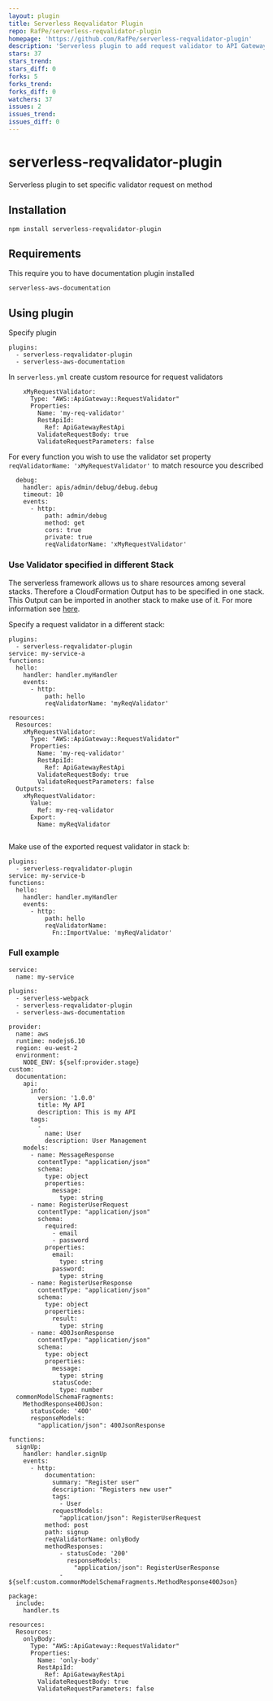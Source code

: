 ```yaml
---
layout: plugin
title: Serverless Reqvalidator Plugin
repo: RafPe/serverless-reqvalidator-plugin
homepage: 'https://github.com/RafPe/serverless-reqvalidator-plugin'
description: 'Serverless plugin to add request validator to API Gateway methods'
stars: 37
stars_trend: 
stars_diff: 0
forks: 5
forks_trend: 
forks_diff: 0
watchers: 37
issues: 2
issues_trend: 
issues_diff: 0
---
```



# serverless-reqvalidator-plugin
Serverless plugin to set specific validator request on method

## Installation 
```
npm install serverless-reqvalidator-plugin
```

## Requirements
This require you to have documentation plugin installed
```
serverless-aws-documentation
```


## Using plugin
Specify plugin 
```
plugins:
  - serverless-reqvalidator-plugin
  - serverless-aws-documentation
```


In `serverless.yml` create custom resource for request validators 

```
    xMyRequestValidator:  
      Type: "AWS::ApiGateway::RequestValidator"
      Properties:
        Name: 'my-req-validator'
        RestApiId: 
          Ref: ApiGatewayRestApi
        ValidateRequestBody: true
        ValidateRequestParameters: false  
```

For every function you wish to use the validator set property `reqValidatorName: 'xMyRequestValidator'` to match resource you described 

```
  debug:
    handler: apis/admin/debug/debug.debug
    timeout: 10
    events:
      - http:
          path: admin/debug
          method: get
          cors: true
          private: true 
          reqValidatorName: 'xMyRequestValidator'
```

### Use Validator specified in different Stack
The serverless framework allows us to share resources among several stacks. Therefore a CloudFormation Output has to be specified in one stack. This Output can be imported in another stack to make use of it. For more information see
[here](https://serverless.com/framework/docs/providers/aws/guide/variables/#reference-cloudformation-outputs).

Specify a request validator in a different stack:

```
plugins:
  - serverless-reqvalidator-plugin
service: my-service-a
functions:
  hello:
    handler: handler.myHandler
    events:
      - http:
          path: hello
          reqValidatorName: 'myReqValidator'

resources:
  Resources:
    xMyRequestValidator:
      Type: "AWS::ApiGateway::RequestValidator"
      Properties:
        Name: 'my-req-validator'
        RestApiId: 
          Ref: ApiGatewayRestApi
        ValidateRequestBody: true
        ValidateRequestParameters: false
  Outputs:
    xMyRequestValidator:
      Value:
        Ref: my-req-validator
      Export:
        Name: myReqValidator


```

Make use of the exported request validator in stack b:
```
plugins:
  - serverless-reqvalidator-plugin
service: my-service-b
functions:
  hello:
    handler: handler.myHandler
    events:
      - http:
          path: hello
          reqValidatorName:
            Fn::ImportValue: 'myReqValidator'
```

### Full example 
```
service:
  name: my-service

plugins:
  - serverless-webpack
  - serverless-reqvalidator-plugin
  - serverless-aws-documentation

provider:
  name: aws
  runtime: nodejs6.10
  region: eu-west-2
  environment:
    NODE_ENV: ${self:provider.stage}
custom:
  documentation:
    api:
      info:
        version: '1.0.0'
        title: My API
        description: This is my API
      tags:
        -
          name: User
          description: User Management
    models:
      - name: MessageResponse
        contentType: "application/json"
        schema:
          type: object
          properties:
            message:
              type: string
      - name: RegisterUserRequest
        contentType: "application/json"
        schema:
          required: 
            - email
            - password
          properties:
            email:
              type: string
            password:
              type: string
      - name: RegisterUserResponse
        contentType: "application/json"
        schema:
          type: object
          properties:
            result:
              type: string
      - name: 400JsonResponse
        contentType: "application/json"
        schema:
          type: object
          properties:
            message:
              type: string
            statusCode:
              type: number
  commonModelSchemaFragments:
    MethodResponse400Json:
      statusCode: '400'
      responseModels:
        "application/json": 400JsonResponse

functions:
  signUp:
    handler: handler.signUp
    events:
      - http:
          documentation:
            summary: "Register user"
            description: "Registers new user"
            tags:
              - User
            requestModels:
              "application/json": RegisterUserRequest
          method: post
          path: signup
          reqValidatorName: onlyBody
          methodResponses:
              - statusCode: '200'
                responseModels:
                  "application/json": RegisterUserResponse
              - ${self:custom.commonModelSchemaFragments.MethodResponse400Json}

package:
  include:
    handler.ts

resources:
  Resources:
    onlyBody:  
      Type: "AWS::ApiGateway::RequestValidator"
      Properties:
        Name: 'only-body'
        RestApiId: 
          Ref: ApiGatewayRestApi
        ValidateRequestBody: true
        ValidateRequestParameters: false
```
